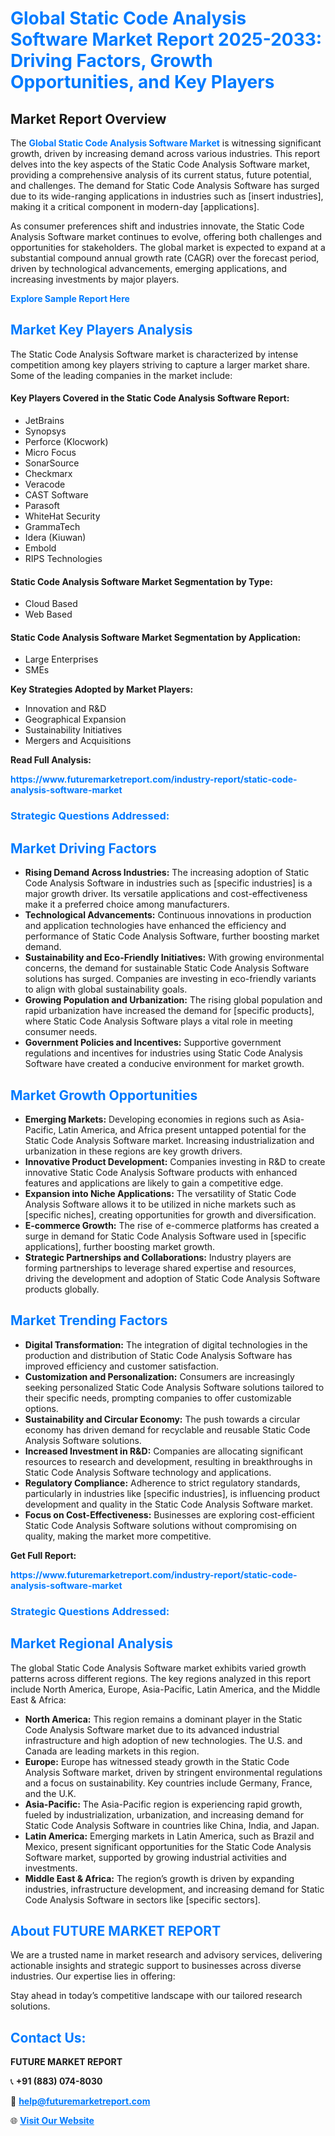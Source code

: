 <h1 style="color: #007BFF;">Global Static Code Analysis Software Market Report 2025-2033: Driving Factors, Growth Opportunities, and Key Players</h1>

<section id="overview">
<h2>Market Report Overview</h2>
<p>The <a href="https://www.futuremarketreport.com/industry-report/static-code-analysis-software-market" style="color: #007BFF; text-decoration: none;"><strong>Global Static Code Analysis Software Market</strong></a> is witnessing significant growth, driven by increasing demand across various industries. This report delves into the key aspects of the Static Code Analysis Software market, providing a comprehensive analysis of its current status, future potential, and challenges. The demand for Static Code Analysis Software has surged due to its wide-ranging applications in industries such as [insert industries], making it a critical component in modern-day [applications].</p>
<p>As consumer preferences shift and industries innovate, the Static Code Analysis Software market continues to evolve, offering both challenges and opportunities for stakeholders. The global market is expected to expand at a substantial compound annual growth rate (CAGR) over the forecast period, driven by technological advancements, emerging applications, and increasing investments by major players.</p>
</section>

<section id="overview">
<p><a href="https://www.futuremarketreport.com/request-sample/reportId=27557" style="color: #007BFF; text-decoration: none;"><strong>Explore Sample Report Here</strong></a></p>
</section>

<section id="key-players">
<h2 style="color: #007BFF;">Market Key Players Analysis</h2>
<p>The Static Code Analysis Software market is characterized by intense competition among key players striving to capture a larger market share. Some of the leading companies in the market include:</p>
<h4>Key Players Covered in the Static Code Analysis Software Report:</h4>
<ul><li>JetBrains</li><li>Synopsys</li><li>Perforce (Klocwork)</li><li>Micro Focus</li><li>SonarSource</li><li>Checkmarx</li><li>Veracode</li><li>CAST Software</li><li>Parasoft</li><li>WhiteHat Security</li><li>GrammaTech</li><li>Idera (Kiuwan)</li><li>Embold</li><li>RIPS Technologies</li></ul>
<h4>Static Code Analysis Software Market Segmentation by Type:</h4>
<ul><li>Cloud Based</li><li>Web Based</li></ul>

<h4>Static Code Analysis Software Market Segmentation by Application:</h4>
<ul><li>Large Enterprises</li><li>SMEs</li></ul>
<p><strong>Key Strategies Adopted by Market Players:</strong></p>
<ul>
<li>Innovation and R&D</li>
<li>Geographical Expansion</li>
<li>Sustainability Initiatives</li>
<li>Mergers and Acquisitions</li>
</ul>
</section>

<section>
<p><strong>Read Full Analysis: </strong></p><a href="https://www.futuremarketreport.com/industry-report/static-code-analysis-software-market" style="color: #007BFF; text-decoration: none;"><strong>https://www.futuremarketreport.com/industry-report/static-code-analysis-software-market</strong></a>
<h3 style="color: #007BFF;">Strategic Questions Addressed:</h3>
</section>

<section id="driving-factors">
<h2 style="color: #007BFF;">Market Driving Factors</h2>
<ul>
<li><strong>Rising Demand Across Industries:</strong> The increasing adoption of Static Code Analysis Software in industries such as [specific industries] is a major growth driver. Its versatile applications and cost-effectiveness make it a preferred choice among manufacturers.</li>
<li><strong>Technological Advancements:</strong> Continuous innovations in production and application technologies have enhanced the efficiency and performance of Static Code Analysis Software, further boosting market demand.</li>
<li><strong>Sustainability and Eco-Friendly Initiatives:</strong> With growing environmental concerns, the demand for sustainable Static Code Analysis Software solutions has surged. Companies are investing in eco-friendly variants to align with global sustainability goals.</li>
<li><strong>Growing Population and Urbanization:</strong> The rising global population and rapid urbanization have increased the demand for [specific products], where Static Code Analysis Software plays a vital role in meeting consumer needs.</li>
<li><strong>Government Policies and Incentives:</strong> Supportive government regulations and incentives for industries using Static Code Analysis Software have created a conducive environment for market growth.</li>
</ul>
</section>

<section id="growth-opportunities">
<h2 style="color: #007BFF;">Market Growth Opportunities</h2>
<ul>
<li><strong>Emerging Markets:</strong> Developing economies in regions such as Asia-Pacific, Latin America, and Africa present untapped potential for the Static Code Analysis Software market. Increasing industrialization and urbanization in these regions are key growth drivers.</li>
<li><strong>Innovative Product Development:</strong> Companies investing in R&D to create innovative Static Code Analysis Software products with enhanced features and applications are likely to gain a competitive edge.</li>
<li><strong>Expansion into Niche Applications:</strong> The versatility of Static Code Analysis Software allows it to be utilized in niche markets such as [specific niches], creating opportunities for growth and diversification.</li>
<li><strong>E-commerce Growth:</strong> The rise of e-commerce platforms has created a surge in demand for Static Code Analysis Software used in [specific applications], further boosting market growth.</li>
<li><strong>Strategic Partnerships and Collaborations:</strong> Industry players are forming partnerships to leverage shared expertise and resources, driving the development and adoption of Static Code Analysis Software products globally.</li>
</ul>
</section>

<section id="trending-factors">
<h2 style="color: #007BFF;">Market Trending Factors</h2>
<ul>
<li><strong>Digital Transformation:</strong> The integration of digital technologies in the production and distribution of Static Code Analysis Software has improved efficiency and customer satisfaction.</li>
<li><strong>Customization and Personalization:</strong> Consumers are increasingly seeking personalized Static Code Analysis Software solutions tailored to their specific needs, prompting companies to offer customizable options.</li>
<li><strong>Sustainability and Circular Economy:</strong> The push towards a circular economy has driven demand for recyclable and reusable Static Code Analysis Software solutions.</li>
<li><strong>Increased Investment in R&D:</strong> Companies are allocating significant resources to research and development, resulting in breakthroughs in Static Code Analysis Software technology and applications.</li>
<li><strong>Regulatory Compliance:</strong> Adherence to strict regulatory standards, particularly in industries like [specific industries], is influencing product development and quality in the Static Code Analysis Software market.</li>
<li><strong>Focus on Cost-Effectiveness:</strong> Businesses are exploring cost-efficient Static Code Analysis Software solutions without compromising on quality, making the market more competitive.</li>
</ul>
</section>

<section>
<p><strong>Get Full Report: </strong></p><a href="https://www.futuremarketreport.com/industry-report/static-code-analysis-software-market" style="color: #007BFF; text-decoration: none;"><strong>https://www.futuremarketreport.com/industry-report/static-code-analysis-software-market</strong></a>
<h3 style="color: #007BFF;">Strategic Questions Addressed:</h3>
</section>


<section id="regional-analysis">
<h2 style="color: #007BFF;">Market Regional Analysis</h2>
<p>The global Static Code Analysis Software market exhibits varied growth patterns across different regions. The key regions analyzed in this report include North America, Europe, Asia-Pacific, Latin America, and the Middle East & Africa:</p>
<ul>
<li><strong>North America:</strong> This region remains a dominant player in the Static Code Analysis Software market due to its advanced industrial infrastructure and high adoption of new technologies. The U.S. and Canada are leading markets in this region.</li>
<li><strong>Europe:</strong> Europe has witnessed steady growth in the Static Code Analysis Software market, driven by stringent environmental regulations and a focus on sustainability. Key countries include Germany, France, and the U.K.</li>
<li><strong>Asia-Pacific:</strong> The Asia-Pacific region is experiencing rapid growth, fueled by industrialization, urbanization, and increasing demand for Static Code Analysis Software in countries like China, India, and Japan.</li>
<li><strong>Latin America:</strong> Emerging markets in Latin America, such as Brazil and Mexico, present significant opportunities for the Static Code Analysis Software market, supported by growing industrial activities and investments.</li>
<li><strong>Middle East & Africa:</strong> The region’s growth is driven by expanding industries, infrastructure development, and increasing demand for Static Code Analysis Software in sectors like [specific sectors].</li>
</ul>
</section>

<footer>
<h2 style="color: #007BFF;">About FUTURE MARKET REPORT</h2>
<p>We are a trusted name in market research and advisory services, delivering actionable insights and strategic support to businesses across diverse industries. Our expertise lies in offering:</p>

<p>Stay ahead in today’s competitive landscape with our tailored research solutions.</p>

<h2 style="color: #007BFF;">Contact Us:</h2>
<p><strong>FUTURE MARKET REPORT</strong></p>
<p>📞 <strong>+91 (883) 074-8030</strong></p>
<p>📧 <strong><a href="mailto:help@futuremarketreport.com" style="color: #007BFF;">help@futuremarketreport.com</a></strong></p>
<p>🌐 <strong><a href="https://www.futuremarketreport.com/" style="color: #007BFF;">Visit Our Website</a></strong></p>
</footer>